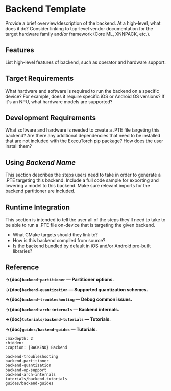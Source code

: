 # Backend Template

Provide a brief overview/description of the backend. At a high-level, what does it do? Consider linking to top-level vendor documentation for the target hardware family and/or framework (Core ML, XNNPACK, etc.).

## Features

List high-level features of backend, such as operator and hardware support.

## Target Requirements

What hardware and software is required to run the backend on a specific device? For example, does it require specific iOS or Android OS versions? If it's an NPU, what hardware models are supported?

## Development Requirements

What software and hardware is needed to create a .PTE file targeting this backend? Are there any additional dependencies that need to be installed that are not included with the ExecuTorch pip package? How does the user install them?

## Using *Backend Name*

This section describes the steps users need to take in order to generate a .PTE targeting this backend. Include a full code sample for exporting and lowering a model to this backend. Make sure relevant imports for the backend partitioner are included.

## Runtime Integration

This section is intended to tell the user all of the steps they'll need to take to be able to run a .PTE file on-device that is targeting the given backend.
- What CMake targets should they link to?
- How is this backend compiled from source?
- Is the backend bundled by default in iOS and/or Android pre-built libraries?

## Reference

**→{doc}`backend-partitioner` — Partitioner options.**

**→{doc}`backend-quantization` — Supported quantization schemes.**

**→{doc}`backend-troubleshooting` — Debug common issues.**

**→{doc}`backend-arch-internals` — Backend internals.**

**→{doc}`tutorials/backend-tutorials` — Tutorials.**

**→{doc}`guides/backend-guides` — Tutorials.**

```{toctree}
:maxdepth: 2
:hidden:
:caption: {BACKEND} Backend

backend-troubleshooting
backend-partitioner
backend-quantization
backend-op-support
backend-arch-internals
tutorials/backend-tutorials
guides/backend-guides
